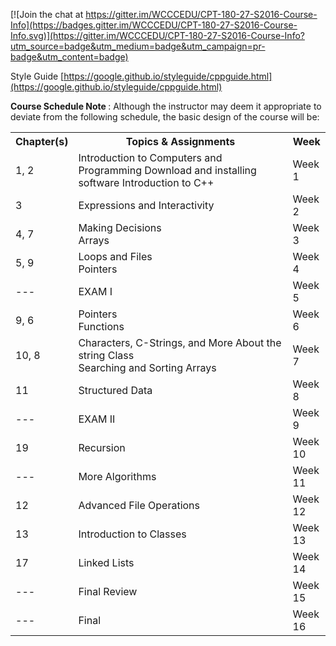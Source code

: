 [![Join the chat at https://gitter.im/WCCCEDU/CPT-180-27-S2016-Course-Info](https://badges.gitter.im/WCCCEDU/CPT-180-27-S2016-Course-Info.svg)](https://gitter.im/WCCCEDU/CPT-180-27-S2016-Course-Info?utm_source=badge&utm_medium=badge&utm_campaign=pr-badge&utm_content=badge)

Style Guide [https://google.github.io/styleguide/cppguide.html](https://google.github.io/styleguide/cppguide.html)

<p>
  <strong>
    Course Schedule Note
  </strong>
  : Although the instructor may deem it appropriate to deviate from the following schedule, the basic design of the course will be:
</p>
<table>
  <tbody>
    <tr>
      <th>
        <strong>Chapter(s)</strong>
      </th>
      <th>
        <strong>Topics &amp; Assignments</strong>
      </th>
      <th width="12%">
        <strong>Week</strong>
      </th>
    </tr>
    <tr>
      <td>1, 2</td>
      <td>
        Introduction to Computers and Programming Download and installing software
        Introduction to C++<br/>
      </td>
      <td>Week 1</td>
    </tr>
    <tr>
      <td>3</td>
      <td>
        Expressions and Interactivity
      </td>
      <td>Week 2</td>
    </tr>
    <tr>
      <td>4, 7</td>
      <td>
        Making Decisions<br/>
        Arrays
      </td>
      <td>Week 3</td>
    </tr>
    <tr>
      <td>5, 9</td>
      <td>
        Loops and Files<br/>
        Pointers
      </td>
      <td>Week 4</td>
    </tr>
    <tr>
      <td>---</td>
      <td>
        EXAM I
      </td>
      <td>Week 5</td>
    </tr>
    <tr>
      <td>9, 6</td>
      <td>
        Pointers<br/>
        Functions
      </td>
      <td>Week 6</td>
    </tr>
    <tr>
      <td>10, 8</td>
      <td>
        Characters, C-Strings, and More About the string Class<br/>
        Searching and Sorting Arrays
      </td>
      <td>Week 7</td>
    </tr>
    <tr>
      <td>11</td>
      <td>Structured Data</td>
      <td>Week 8</td>
    </tr>
    <tr>
      <td>---</td>
      <td>
        EXAM II
      </td>
      <td>Week 9</td>
    </tr>
    <tr>
      <td>19</td>
      <td>Recursion</td>
      <td>Week 10</td>
    </tr>
    <tr>
      <td>---</td>
      <td>More Algorithms</td>
      <td>Week 11</td>
    </tr>
    <tr>
      <td>12</td>
      <td>Advanced File Operations</td>
      <td>Week 12</td>
    </tr>
    <tr>
      <td>13</td>
      <td>Introduction to Classes</td>
      <td>Week 13</td>
    </tr>
    <tr>
      <td>17</td>
      <td>
        Linked Lists
      </td>
      <td>Week 14</td>
    </tr>
    <tr>
      <td>---</td>
      <td>Final Review</td>
      <td>Week 15</td>
    </tr>
    <tr>
      <td>---</td>
      <td>Final</td>
      <td>Week 16</td>
    </tr>
  </tbody>
</table>
